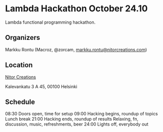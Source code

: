 # Lambda Hackathon October 24.10

Lambda functional programming hackathon.

## Organizers

Markku Rontu (Macroz, @zorcam, markku.rontu@nitorcreations.com)

## Location

[Nitor Creations](https://www.nitor.fi)

Kalevankatu 3 A 45, 00100 Helsinki

## Schedule

08:30 Doors open, time for setup
09:00 Hacking begins, roundup of topics
      Lunch break 
21:00 Hacking ends, roundup of results
      Relaxing, fn, discussion, music, refreshments, beer
24:00 Lights off, everybody out
